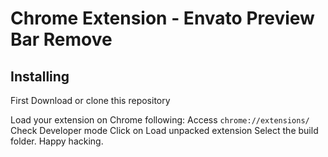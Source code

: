 # Chrome Extension - Envato Preview Bar Remove

## Installing

First Download or clone this repository

Load your extension on Chrome following:
Access `chrome://extensions/`
Check Developer mode
Click on Load unpacked extension
Select the build folder.
Happy hacking.